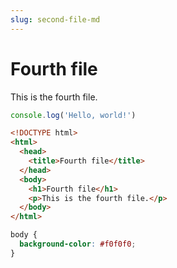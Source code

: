 ```yaml
---
slug: second-file-md
---
```


# Fourth file

This is the fourth file.

```js
console.log('Hello, world!')
```

```html
<!DOCTYPE html>
<html>
  <head>
    <title>Fourth file</title>
  </head>
  <body>
    <h1>Fourth file</h1>
    <p>This is the fourth file.</p>
  </body>
</html>
```

```css
body {
  background-color: #f0f0f0;
}
```
